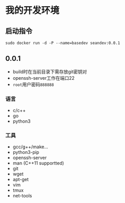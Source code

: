 # 我的开发环境

## 启动指令

`sudo docker run -d -P --name=basedev seandev:0.0.1`

## 0.0.1

- build时在当前目录下需存放git密钥对
- openssh-server工作在端口22
- `root`用户密码`888888`

### 语言

- c/c++
- go
- python3

### 工具

- gcc/g++/make...
- python3-pip
- openssh-server
- man (C++11 supportted)
- git
- wget
- apt-get
- vim
- tmux
- net-tools
